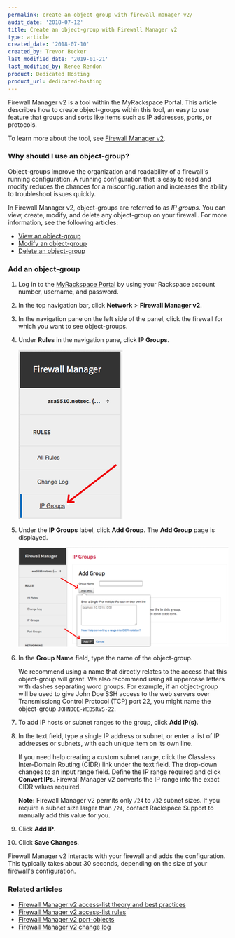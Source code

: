 ```yaml
---
permalink: create-an-object-group-with-firewall-manager-v2/
audit_date: '2018-07-12'
title: Create an object-group with Firewall Manager v2
type: article
created_date: '2018-07-10'
created_by: Trevor Becker
last_modified_date: '2019-01-21'
last_modified_by: Renee Rendon
product: Dedicated Hosting
product_url: dedicated-hosting
---
```


Firewall Manager v2 is a tool within the MyRackspace Portal. This article describes how to create object-groups within this tool, an easy to use feature that groups and sorts like items such as IP addresses, ports, or protocols.

To learn more about the tool, see [Firewall Manager v2](/support/how-to/firewall-manager-v2).

### Why should I use an object-group?

Object-groups improve the organization and readability of a firewall's running configuration. A running configuration that is easy to read and modify reduces the chances for a misconfiguration and increases the ability to troubleshoot issues quickly.

In Firewall Manager v2, object-groups are referred to as *IP groups*. You can view, create, modify, and delete any object-group on your firewall. For more information, see the following articles:

- [View an object-group](/support/how-to/view-an-object-group-with-firewall-manager-v2)
- [Modify an object-group](/support/how-to/modify-an-object-group-with-firewall-manager-v2)
- [Delete an object-group](/support/how-to/delete-an-object-group-with-firewall-manager-v2)

### Add an object-group

1. Log in to the [MyRackspace Portal](https://my.rackspace.com/portal/auth/login) by using your Rackspace account number, username, and password.

2. In the top navigation bar, click **Network** > **Firewall Manager v2**.

3. In the navigation pane on the left side of the panel, click the firewall for which you want to see object-groups.

4. Under **Rules** in the navigation pane, click **IP Groups**.

    <img src="ip-groups.png" />

5. Under the **IP Groups** label, click **Add Group**. The **Add Group** page is displayed.

    <img src="add-object-group.png" />

6. In the **Group Name** field, type the name of the object-group.

    We recommend using a name that directly relates to the access that this object-group will grant. We also recommend using all uppercase letters with dashes separating word groups. For example, if an object-group will be used to give John Doe SSH access to the web servers over Transmissiong Control Protocol (TCP) port 22, you might name the object-group `JOHNDOE-WEBSRVS-22`.

7. To add IP hosts or subnet ranges to the group, click **Add IP(s)**.

8. In the text field, type a single IP address or subnet, or enter a list of IP addresses or subnets, with each unique item on its own line.

    If you need help creating a custom subnet range, click the Classless Inter-Domain Routing (CIDR) link under the text field. The drop-down changes to an input range field. Define the IP range required and click **Convert IPs**. Firewall Manager v2 converts the IP range into the exact CIDR values required.

    **Note:** Firewall Manager v2 permits only `/24` to `/32` subnet sizes. If you require a subnet size larger than `/24`, contact Rackspace Support to manually add this value for you.

9. Click **Add IP**.

10. Click **Save Changes**.

Firewall Manager v2 interacts with your firewall and adds the configuration. This typically takes about 30 seconds, depending on the size of your firewall's configuration.

### Related articles

- [Firewall Manager v2 access-list theory and best practices](/support/how-to/firewall-manager-v2-access-list-theory-and-best-practices)
- [Firewall Manager v2 access-list rules](/support/how-to/firewall-manager-v2-access-list-rules)
- [Firewall Manager v2 port-objects](/support/how-to/firewall-manager-v2-port-groups)
- [Firewall Manager v2 change log](/support/how-to/firewall-manager-v2-change-log)
